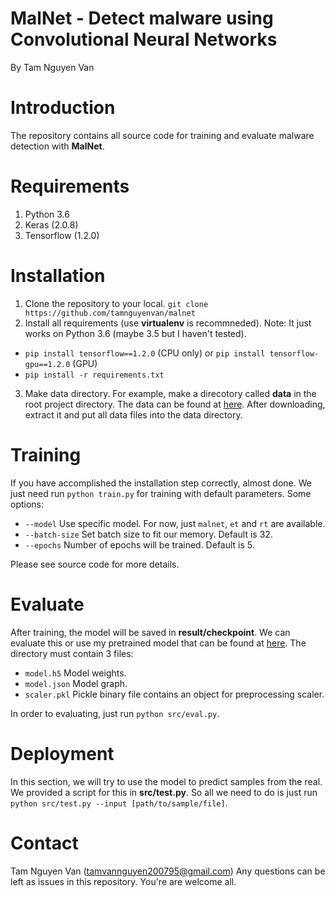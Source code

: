# MalNet - Detect malware using Convolutional Neural Networks
By Tam Nguyen Van
# Introduction
The repository contains all source code for training and evaluate  malware detection with **MalNet**.
# Requirements
1. Python 3.6
2. Keras (2.0.8)
3. Tensorflow (1.2.0)
# Installation
1. Clone the repository to your local.
`git clone https://github.com/tamnguyenvan/malnet`
2. Install all requirements (use **virtualenv** is recommneded). Note: It just works on Python 3.6 (maybe 3.5 but I haven't tested).
- `pip install tensorflow==1.2.0` (CPU only) or `pip install tensorflow-gpu==1.2.0` (GPU)
- `pip install -r requirements.txt`
3. Make data directory. For example, make a direcotory called **data** in the root project directory. The data can be found at [here](https://drive.google.com/drive/folders/1zUXAb7JnwOiBtfBheQI6LDFu4EG_XZ-_). After downloading, extract it and put all data files into the data directory.
# Training
If you have accomplished the installation step correctly, almost done. We just need run `python train.py` for training with default parameters.
Some options:
- `--model` Use specific model. For now, just `malnet`, `et` and `rt` are available.
- `--batch-size` Set batch size to fit our memory. Default is 32.
- `--epochs` Number of epochs will be trained. Default is 5.

Please see source code for more details.
# Evaluate
After training, the model will be saved in **result/checkpoint**. We can evaluate this or use my pretrained model that can be found at [here](https://drive.google.com/file/d/1zD99s0L9l1eVPmSo9o6c3WgkZrpa2e2o). The directory must contain 3 files:
- `model.h5` Model weights.
- `model.json` Model graph.
- `scaler.pkl` Pickle binary file contains an object for preprocessing scaler.

In order to evaluating, just run `python src/eval.py`.
# Deployment
In this section, we will try to use the model to predict samples from the real. We provided a script for this in **src/test.py**. So all we need to do is just run `python src/test.py --input [path/to/sample/file]`.
# Contact
Tam Nguyen Van (tamvannguyen200795@gmail.com)
Any questions can be left as issues in this repository. You're are welcome all.

